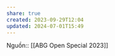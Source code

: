 ```yaml
---
share: true
created: 2023-09-29T12:04
updated: 2024-07-01T15:49
---
```

Nguồn:: [[ABG Open Special 2023]]
